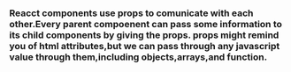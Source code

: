 ### Reacct components use props to comunicate with each other.Every parent compoenent can pass some information to its child components by giving the props. props might remind you of html attributes,but we can pass through any javascript value through them,including objects,arrays,and function.